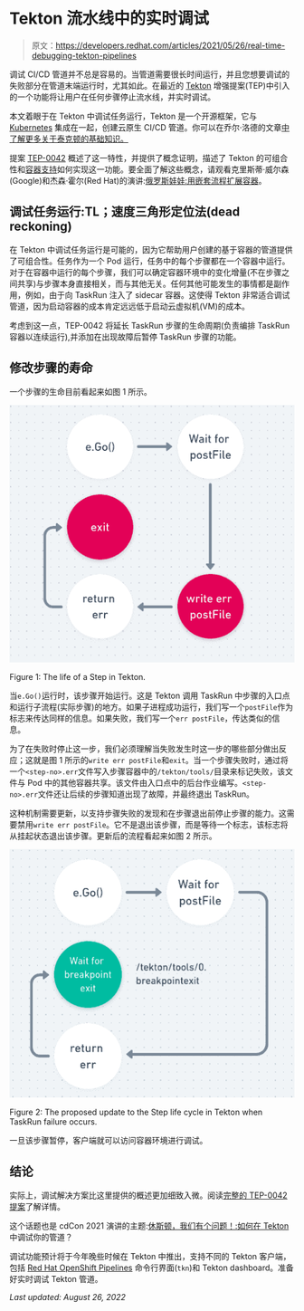 # Tekton 流水线中的实时调试

> 原文：<https://developers.redhat.com/articles/2021/05/26/real-time-debugging-tekton-pipelines>

调试 CI/CD 管道并不总是容易的。当管道需要很长时间运行，并且您想要调试的失败部分在管道末端运行时，尤其如此。在最近的 [Tekton](https://tekton.dev/) 增强提案(TEP)中引入的一个功能将让用户在任何步骤停止流水线，并实时调试。

本文着眼于在 Tekton 中调试任务运行，Tekton 是一个开源框架，它与 [Kubernetes](/topics/kubernetes) 集成在一起，创建云原生 CI/CD 管道。你可以在乔尔·洛德的文章[中了解更多关于泰克顿的基础知识。](https://developers.redhat.com/blog/2020/04/30/creating-pipelines-with-openshift-4-4s-new-pipeline-builder-and-tekton-pipelines/)

提案 [TEP-0042](https://github.com/tektoncd/community/blob/main/teps/0042-taskrun-breakpoint-on-failure.md) 概述了这一特性，并提供了概念证明，描述了 Tekton 的可组合性和[容器支持](/topics/containers/)如何实现这一功能。要全面了解这些概念，请观看克里斯蒂·威尔森(Google)和杰森·霍尔(Red Hat)的演讲:[俄罗斯娃娃:用嵌套流程扩展容器](https://www.youtube.com/watch?v=iz9_omZ0ctk)。

## 调试任务运行:TL；速度三角形定位法(dead reckoning)

在 Tekton 中调试任务运行是可能的，因为它帮助用户创建的基于容器的管道提供了可组合性。任务作为一个 Pod 运行，任务中的每个步骤都在一个容器中运行。对于在容器中运行的每个步骤，我们可以确定容器环境中的变化增量(不在步骤之间共享)与步骤本身直接相关，而与其他无关。任何其他可能发生的事情都是副作用，例如，由于向 TaskRun 注入了 sidecar 容器。这使得 Tekton 非常适合调试管道，因为启动容器的成本肯定远远低于启动云虚拟机(VM)的成本。

考虑到这一点，TEP-0042 将延长 TaskRun 步骤的生命周期(负责编排 TaskRun 容器以连续运行),并添加在出现故障后暂停 TaskRun 步骤的功能。

## 修改步骤的寿命

一个步骤的生命目前看起来如图 1 所示。

[![Diagram showing the life of a Step in Tekton: e.Go(), Wait for postFile, write err postFile, return err, exit.](img/70a492dcb6c2fda81bb224a219d3e92a.png)](/sites/default/files/blog/2021/04/Screenshot-from-2021-04-28-13-14-36.png)

Figure 1: The life of a Step in Tekton.

当`e.Go()`运行时，该步骤开始运行。这是 Tekton 调用 TaskRun 中步骤的入口点和运行子流程(实际步骤)的地方。如果子进程成功运行，我们写一个`postFile`作为标志来传达同样的信息。如果失败，我们写一个`err postFile`，传达类似的信息。

为了在失败时停止这一步，我们必须理解当失败发生时这一步的哪些部分做出反应；这就是图 1 所示的`write err postFile`和`exit`。当一个步骤失败时，通过将一个`<step-no>.err`文件写入步骤容器中的`/tekton/tools/`目录来标记失败，该文件与 Pod 中的其他容器共享。该文件由入口点中的后台作业编写。`<step-no>.err`文件还让后续的步骤知道出现了故障，并最终退出 TaskRun。

这种机制需要更新，以支持步骤失败的发现和在步骤退出前停止步骤的能力。这需要禁用`write err postFile`。它不是退出该步骤，而是等待一个标志，该标志将从挂起状态退出该步骤。更新后的流程看起来如图 2 所示。

[![Diagram showing proposed Step life cycle in Tekton when TaskRun failure occurs: e.Go(), Wait for postFile, return err, Wait for breakpoint exit.](img/13a0311b50a99a478b87a5ba0291bd36.png)](/sites/default/files/blog/2021/04/Screenshot-from-2021-04-28-13-24-40.png)

Figure 2: The proposed update to the Step life cycle in Tekton when TaskRun failure occurs.

一旦该步骤暂停，客户端就可以访问容器环境进行调试。

## 结论

实际上，调试解决方案比这里提供的概述更加细致入微。阅读[完整的 TEP-0042 提案](https://github.com/tektoncd/community/blob/main/teps/0042-taskrun-breakpoint-on-failure.md)了解详情。

这个话题也是 cdCon 2021 演讲的主题:[休斯顿，我们有个问题！:如何在 Tekton](https://cdcon2021.sched.com/event/iotA/houston-weve-got-a-problem-how-to-debug-your-pipeline-in-tekton-in-realtime-vibhav-bobade-vincent-demeester-red-hat) 中调试你的管道？

调试功能预计将于今年晚些时候在 Tekton 中推出，支持不同的 Tekton 客户端，包括 [Red Hat OpenShift Pipelines](https://github.com/openshift/pipelines-tutorial) 命令行界面(`tkn`)和 Tekton dashboard。准备好实时调试 Tekton 管道。

*Last updated: August 26, 2022*